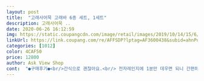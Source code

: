 ```yaml
---
layout: post 
title:  "고래사어묵 고래바 6종 세트, 1세트" 
description: 고래사어묵 ..
date: 2020-06-26 16:12:59 
img: https://static.coupangcdn.com/image/retail/images/2019/10/14/15/6/bd9539d3-255c-4885-bf43-2c916ab3a42d.jpg 
linkUrl: https://link.coupang.com/re/AFFSDP?lptag=AF3600438&subid=ahnPublicAsk&pageKey=318063086&itemId=1015244832&vendorItemId=5450871686&traceid=V0-113-e839563e48bfec1c 
categories: [1012] 
color: 4CAF50 
price: 12800 
author: Ask View Shop 
cont:  "●구매후기●<br/>간식으로 괜찮아요.<br/> 전자레인지에 1분만 데우면 되니 간편하네요.<br/><br/>맛이 모두 달라서 가족들과 간식으로 먹기 좋아요 맵지<br/>백화점에서는 사먹어 봤는데 냉동으로는 처음이라 어떨지해동해서 먹으면 맛있겠죠.<br/>기대됩니다.<br/> 요즘 못나가니 이렇게라도 구매해 봅니다<br/>않은 맛도 있어서 아이들과 먹기도 좋아요.<br/> 세트 구입으로 입맛에 맞는 맛을 찾았으니 맛을 골라서 또 구매해서 먹을 것 같아요<br/>" 
---
```

